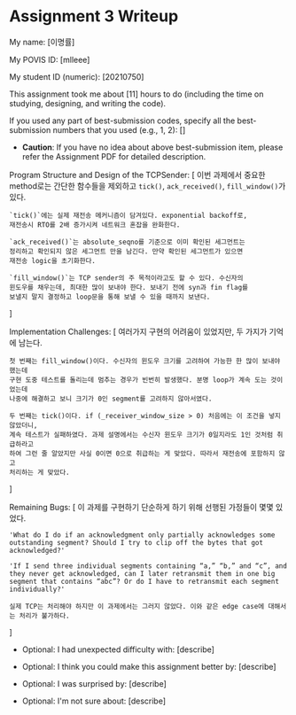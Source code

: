 Assignment 3 Writeup
=============

My name: [이명률]

My POVIS ID: [mlleee]

My student ID (numeric): [20210750]

This assignment took me about [11] hours to do (including the time on studying, designing, and writing the code).

If you used any part of best-submission codes, specify all the best-submission numbers that you used (e.g., 1, 2): []

- **Caution**: If you have no idea about above best-submission item, please refer the Assignment PDF for detailed description.

Program Structure and Design of the TCPSender:
[
    이번 과제에서 중요한 method로는 간단한 함수들을 제외하고
    `tick()`, `ack_received()`, `fill_window()`가 있다.

    `tick()`에는 실제 재전송 메커니즘이 담겨있다. exponential backoff로,
    재전송시 RTO를 2배 증가시켜 네트워크 혼잡을 완화한다.

    `ack_received()`는 absolute_seqno를 기준으로 이미 확인된 세그먼트는
    정리하고 확인되지 않은 세그먼트 만을 남긴다. 만약 확인된 세그먼트가 있으면
    재전송 logic을 초기화한다.

    `fill_window()`는 TCP sender의 주 목적이라고도 할 수 있다. 수신자의
    윈도우를 채우는데, 최대한 많이 보내야 한다. 보내기 전에 syn과 fin flag를
    보낼지 말지 결정하고 loop문을 통해 보낼 수 있을 때까지 보낸다.
]

Implementation Challenges:
[
    여러가지 구현의 어려움이 있었지만, 두 가지가 기억에 남는다.

    첫 번째는 fill_window()이다. 수신자의 윈도우 크기를 고려하여 가능한 한 많이 보내야 했는데
    구현 도중 테스트를 돌리는데 멈추는 경우가 빈번히 발생했다. 분명 loop가 계속 도는 것이었는데
    나중에 해결하고 보니 크기가 0인 segment를 고려하지 않아서였다.

    두 번째는 tick()이다. if (_receiver_window_size > 0) 처음에는 이 조건을 넣지 않았더니, 
    계속 테스트가 실패하였다. 과제 설명에서는 수신자 윈도우 크기가 0일지라도 1인 것처럼 취급하라고
    하여 그런 줄 알았지만 사실 0이면 0으로 취급하는 게 맞았다. 따라서 재전송에 포함하지 않고
    처리하는 게 맞았다.
]

Remaining Bugs:
[
    이 과제를 구현하기 단순하게 하기 위해 선행된 가정들이 몇몇 있었다.

    'What do I do if an acknowledgment only partially acknowledges some outstanding segment? Should I try to clip off the bytes that got acknowledged?'

    'If I send three individual segments containing “a,” “b,” and “c”, and they never get acknowledged, can I later retransmit them in one big segment that contains “abc”? Or do I have to retransmit each segment individually?'

    실제 TCP는 처리해야 하지만 이 과제에서는 그러지 않았다. 이와 같은 edge case에 대해서는 처리가 불가하다.
]

- Optional: I had unexpected difficulty with: [describe]

- Optional: I think you could make this assignment better by: [describe]

- Optional: I was surprised by: [describe]

- Optional: I'm not sure about: [describe]
